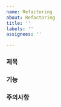 ```yaml
---
name: Refactoring
about: Refactoring
title: ''
labels: ''
assignees: ''

---
```


### 제목
### 기능
### 주의사항
